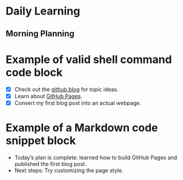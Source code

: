 # Daily Learning

## Morning Planning

# Example of valid shell command code block
- [x] Check out the [github blog](https://github.blog/) for topic ideas.
- [x] Learn about [GitHub Pages](https://skills.github.com/#first-day-on-github).
- [x] Convert my first blog post into an actual webpage.
# Example of a Markdown code snippet block
- Today’s plan is complete: learned how to build GitHub Pages and published the first blog post.
- Next steps: Try customizing the page style.
